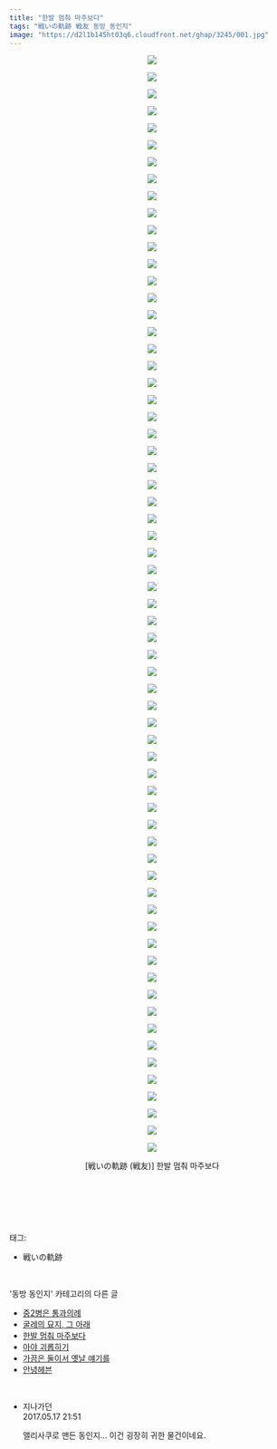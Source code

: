 ```yaml
---
title: "한발 멈춰 마주보다"
tags: "戦いの軌跡 戦友 동방_동인지"
image: "https://d2l1b145ht03q6.cloudfront.net/ghap/3245/001.jpg"
---
```

<div class="article">
<p style="text-align: center; clear: none; float: none;"><img src="{{ site.imgserver1 }}/ghap/3245/001.jpg"/></p>
<p style="text-align: center; clear: none; float: none;"><img src="{{ site.imgserver1 }}/ghap/3245/002.jpg"/></p>
<p style="text-align: center; clear: none; float: none;"><img src="{{ site.imgserver1 }}/ghap/3245/003.jpg"/></p>
<p style="text-align: center; clear: none; float: none;"><img src="{{ site.imgserver1 }}/ghap/3245/004.jpg"/></p>
<p style="text-align: center; clear: none; float: none;"><img src="{{ site.imgserver1 }}/ghap/3245/005.jpg"/></p>
<p style="text-align: center; clear: none; float: none;"><img src="{{ site.imgserver1 }}/ghap/3245/006.jpg"/></p>
<p style="text-align: center; clear: none; float: none;"><img src="{{ site.imgserver1 }}/ghap/3245/007.jpg"/></p>
<p style="text-align: center; clear: none; float: none;"><img src="{{ site.imgserver1 }}/ghap/3245/008.jpg"/></p>
<p style="text-align: center; clear: none; float: none;"><img src="{{ site.imgserver1 }}/ghap/3245/009.jpg"/></p>
<p style="text-align: center; clear: none; float: none;"><img src="{{ site.imgserver1 }}/ghap/3245/010.jpg"/></p>
<p style="text-align: center; clear: none; float: none;"><img src="{{ site.imgserver1 }}/ghap/3245/011.jpg"/></p>
<p style="text-align: center; clear: none; float: none;"><img src="{{ site.imgserver1 }}/ghap/3245/012.jpg"/></p>
<p style="text-align: center; clear: none; float: none;"><img src="{{ site.imgserver1 }}/ghap/3245/013.jpg"/></p>
<p style="text-align: center; clear: none; float: none;"><img src="{{ site.imgserver1 }}/ghap/3245/014.jpg"/></p>
<p style="text-align: center; clear: none; float: none;"><img src="{{ site.imgserver1 }}/ghap/3245/015.jpg"/></p>
<p style="text-align: center; clear: none; float: none;"><img src="{{ site.imgserver1 }}/ghap/3245/016.jpg"/></p>
<p style="text-align: center; clear: none; float: none;"><img src="{{ site.imgserver1 }}/ghap/3245/017.jpg"/></p>
<p style="text-align: center; clear: none; float: none;"><img src="{{ site.imgserver1 }}/ghap/3245/018.jpg"/></p>
<p style="text-align: center; clear: none; float: none;"><img src="{{ site.imgserver1 }}/ghap/3245/019.jpg"/></p>
<p style="text-align: center; clear: none; float: none;"><img src="{{ site.imgserver1 }}/ghap/3245/020.jpg"/></p>
<p style="text-align: center; clear: none; float: none;"><img src="{{ site.imgserver1 }}/ghap/3245/021.jpg"/></p>
<p style="text-align: center; clear: none; float: none;"><img src="{{ site.imgserver1 }}/ghap/3245/022.jpg"/></p>
<p style="text-align: center; clear: none; float: none;"><img src="{{ site.imgserver1 }}/ghap/3245/023.jpg"/></p>
<p style="text-align: center; clear: none; float: none;"><img src="{{ site.imgserver1 }}/ghap/3245/024.jpg"/></p>
<p style="text-align: center; clear: none; float: none;"><img src="{{ site.imgserver1 }}/ghap/3245/025.jpg"/></p>
<p style="text-align: center; clear: none; float: none;"><img src="{{ site.imgserver1 }}/ghap/3245/026.jpg"/></p>
<p style="text-align: center; clear: none; float: none;"><img src="{{ site.imgserver1 }}/ghap/3245/027.jpg"/></p>
<p style="text-align: center; clear: none; float: none;"><img src="{{ site.imgserver1 }}/ghap/3245/028.jpg"/></p>
<p style="text-align: center; clear: none; float: none;"><img src="{{ site.imgserver1 }}/ghap/3245/029.jpg"/></p>
<p style="text-align: center; clear: none; float: none;"><img src="{{ site.imgserver1 }}/ghap/3245/030.jpg"/></p>
<p style="text-align: center; clear: none; float: none;"><img src="{{ site.imgserver1 }}/ghap/3245/031.jpg"/></p>
<p style="text-align: center; clear: none; float: none;"><img src="{{ site.imgserver1 }}/ghap/3245/032.jpg"/></p>
<p style="text-align: center; clear: none; float: none;"><img src="{{ site.imgserver1 }}/ghap/3245/033.jpg"/></p>
<p style="text-align: center; clear: none; float: none;"><img src="{{ site.imgserver1 }}/ghap/3245/034.jpg"/></p>
<p style="text-align: center; clear: none; float: none;"><img src="{{ site.imgserver1 }}/ghap/3245/035.jpg"/></p>
<p style="text-align: center; clear: none; float: none;"><img src="{{ site.imgserver1 }}/ghap/3245/036.jpg"/></p>
<p style="text-align: center; clear: none; float: none;"><img src="{{ site.imgserver1 }}/ghap/3245/037.jpg"/></p>
<p style="text-align: center; clear: none; float: none;"><img src="{{ site.imgserver1 }}/ghap/3245/038.jpg"/></p>
<p style="text-align: center; clear: none; float: none;"><img src="{{ site.imgserver1 }}/ghap/3245/039.jpg"/></p>
<p style="text-align: center; clear: none; float: none;"><img src="{{ site.imgserver1 }}/ghap/3245/040.jpg"/></p>
<p style="text-align: center; clear: none; float: none;"><img src="{{ site.imgserver1 }}/ghap/3245/041.jpg"/></p>
<p style="text-align: center; clear: none; float: none;"><img src="{{ site.imgserver1 }}/ghap/3245/042.jpg"/></p>
<p style="text-align: center; clear: none; float: none;"><img src="{{ site.imgserver1 }}/ghap/3245/043.jpg"/></p>
<p style="text-align: center; clear: none; float: none;"><img src="{{ site.imgserver1 }}/ghap/3245/044.jpg"/></p>
<p style="text-align: center; clear: none; float: none;"><img src="{{ site.imgserver1 }}/ghap/3245/045.jpg"/></p>
<p style="text-align: center; clear: none; float: none;"><img src="{{ site.imgserver1 }}/ghap/3245/046.jpg"/></p>
<p style="text-align: center; clear: none; float: none;"><img src="{{ site.imgserver1 }}/ghap/3245/047.jpg"/></p>
<p style="text-align: center; clear: none; float: none;"><img src="{{ site.imgserver1 }}/ghap/3245/048.jpg"/></p>
<p style="text-align: center; clear: none; float: none;"><img src="{{ site.imgserver1 }}/ghap/3245/049.jpg"/></p>
<p style="text-align: center; clear: none; float: none;"><img src="{{ site.imgserver1 }}/ghap/3245/050.jpg"/></p>
<p style="text-align: center; clear: none; float: none;"><img src="{{ site.imgserver1 }}/ghap/3245/051.jpg"/></p>
<p style="text-align: center; clear: none; float: none;"><img src="{{ site.imgserver1 }}/ghap/3245/052.jpg"/></p>
<p style="text-align: center; clear: none; float: none;"><img src="{{ site.imgserver1 }}/ghap/3245/053.jpg"/></p>
<p style="text-align: center; clear: none; float: none;"><img src="{{ site.imgserver1 }}/ghap/3245/054.jpg"/></p>
<p style="text-align: center; clear: none; float: none;"><img src="{{ site.imgserver1 }}/ghap/3245/055.jpg"/></p>
<p style="text-align: center; clear: none; float: none;"><img src="{{ site.imgserver1 }}/ghap/3245/056.jpg"/></p>
<p style="text-align: center; clear: none; float: none;"><img src="{{ site.imgserver1 }}/ghap/3245/057.jpg"/></p>
<p style="text-align: center; clear: none; float: none;"><img src="{{ site.imgserver1 }}/ghap/3245/058.jpg"/></p>
<p style="text-align: center; clear: none; float: none;"><img src="{{ site.imgserver1 }}/ghap/3245/059.jpg"/></p>
<p style="text-align: center; clear: none; float: none;"><img src="{{ site.imgserver1 }}/ghap/3245/060.jpg"/></p>
<p style="text-align: center; clear: none; float: none;"><img src="{{ site.imgserver1 }}/ghap/3245/061.jpg"/></p>
<p style="text-align: center; clear: none; float: none;"><img src="{{ site.imgserver1 }}/ghap/3245/062.jpg"/></p>
<p style="text-align: center; clear: none; float: none;"><img src="{{ site.imgserver1 }}/ghap/3245/063.jpg"/></p>
<p style="text-align: center; clear: none; float: none;"><img src="{{ site.imgserver1 }}/ghap/3245/064.jpg"/></p>
<p style="text-align: center; clear: none; float: none;"><img src="{{ site.imgserver1 }}/ghap/3245/065.jpg"/></p>
<p style="text-align: center; clear: none; float: none;">[戦いの軌跡 (戦友)] 한발 멈춰 마주보다</p>
<p style="text-align: center; clear: none; float: none;"><br/></p>
<p><br/></p>
</div><br/>
<div class="tagTrail">
<p>태그: </p>
<ul>
<li>戦いの軌跡</li>
</ul>
</div><br/>
<div class="another">
<p>'동방 동인지' 카테고리의 다른 글</p>
<ul>
<li><a href="/ghap_3249">중2병은 통과의례</a></li>
<li><a href="/ghap_3248">굴레의 묘지, 그 아래</a></li>
<li><a href="/ghap_3245">한발 멈춰 마주보다</a></li>
<li><a href="/ghap_3244">아야 괴롭히기</a></li>
<li><a href="/ghap_3242">가끔은 둘이서 옛날 얘기를</a></li>
<li><a href="/ghap_3241">안녕헤븐</a></li>
</ul>
</div><br/>
<div class="cb_module cb_fluid">
<div class="cb_wrt cb_profile">
<div class="comment">
<ul>
<li class="cb_thumb_off" id="comment14991585">
<div class="cb_comment_area">
<div class="cb_info_area">
<div class="cb_section">
<span class="cb_nick_name">지나가던</span>
</div>
<div class="cb_section">
<span class="cb_date">2017.05.17 21:51 </span>
</div>
</div>
<div class="cb_dsc_comment">
<p class="cb_dsc">
											앨리사쿠로 맨든 동인지... 이건 굉장히 귀한 물건이네요.
										</p>
</div>
</div></li>
</ul>
</div>
</div><!-- commentList close -->
</div><br/>

